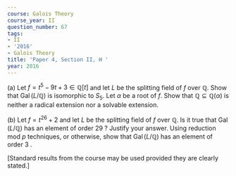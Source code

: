 ```yaml
---
course: Galois Theory
course_year: II
question_number: 67
tags:
- II
- '2016'
- Galois Theory
title: 'Paper 4, Section II, H '
year: 2016
---
```




(a) Let $f=t^{5}-9 t+3 \in \mathbb{Q}[t]$ and let $L$ be the splitting field of $f$ over $\mathbb{Q}$. Show that $\operatorname{Gal}(L / \mathbb{Q})$ is isomorphic to $S_{5}$. Let $\alpha$ be a root of $f$. Show that $\mathbb{Q} \subseteq \mathbb{Q}(\alpha)$ is neither a radical extension nor a solvable extension.

(b) Let $f=t^{26}+2$ and let $L$ be the splitting field of $f$ over $\mathbb{Q}$. Is it true that $\operatorname{Gal}(L / \mathbb{Q})$ has an element of order 29 ? Justify your answer. Using reduction mod $p$ techniques, or otherwise, show that $\operatorname{Gal}(L / \mathbb{Q})$ has an element of order 3 .

[Standard results from the course may be used provided they are clearly stated.]